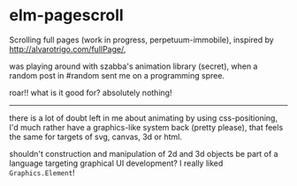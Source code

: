 # elm-pagescroll
Scrolling full pages (work in progress, perpetuum-immobile), inspired by http://alvarotrigo.com/fullPage/, 

was playing around with szabba's animation library (secret), 
when a random post in #random sent me on a programming spree.

roar!! what is it good for? absolutely nothing!

----

there is a lot of doubt left in me about animating by using css-positioning,
I'd much rather have a graphics-like system back (pretty please), that
feels the same for targets of svg, canvas, 3d or html. 

shouldn't construction and manipulation of 2d and 3d objects be part of a 
language targeting graphical UI development? I really liked `Graphics.Element`!

